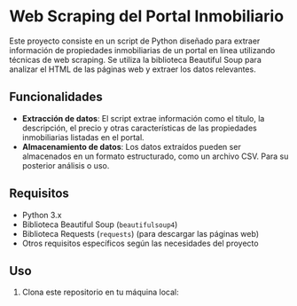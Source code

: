 # Web Scraping del Portal Inmobiliario

Este proyecto consiste en un script de Python diseñado para extraer información de propiedades inmobiliarias de un portal en línea utilizando técnicas de web scraping.
Se utiliza la biblioteca Beautiful Soup para analizar el HTML de las páginas web y extraer los datos relevantes.

## Funcionalidades

- **Extracción de datos**: El script extrae información como el título, la descripción, el precio y otras características de las propiedades inmobiliarias listadas en el portal.
- **Almacenamiento de datos**: Los datos extraídos pueden ser almacenados en un formato estructurado, como un archivo CSV. Para su posterior análisis o uso.

## Requisitos

- Python 3.x
- Biblioteca Beautiful Soup (`beautifulsoup4`)
- Biblioteca Requests (`requests`) (para descargar las páginas web)
- Otros requisitos específicos según las necesidades del proyecto

## Uso

1. Clona este repositorio en tu máquina local:

